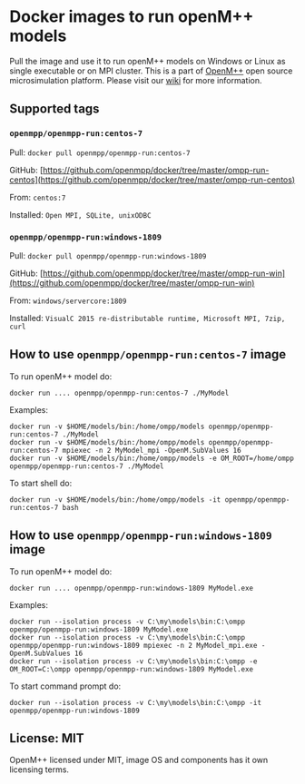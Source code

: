 # Docker images to run openM++ models

Pull the image and use it to run openM++ models on Windows or Linux as single executable or on MPI cluster.
This is a part of [OpenM++](http://www.openmpp.org/) open source microsimulation platform.
Please visit our [wiki](http://www.openmpp.org/wiki/) for more information.

## Supported tags

### `openmpp/openmpp-run:centos-7`

Pull: `docker pull openmpp/openmpp-run:centos-7`

GitHub: [https://github.com/openmpp/docker/tree/master/ompp-run-centos](https://github.com/openmpp/docker/tree/master/ompp-run-centos)

From: `centos:7`

Installed: `Open MPI, SQLite, unixODBC`

### `openmpp/openmpp-run:windows-1809`

Pull: `docker pull openmpp/openmpp-run:windows-1809`

GitHub: [https://github.com/openmpp/docker/tree/master/ompp-run-win](https://github.com/openmpp/docker/tree/master/ompp-run-win)

From: `windows/servercore:1809`

Installed: `VisualC 2015 re-distributable runtime, Microsoft MPI, 7zip, curl`

## How to use `openmpp/openmpp-run:centos-7` image

To run openM++ model do:
```
docker run .... openmpp/openmpp-run:centos-7 ./MyModel
```

Examples:
```
docker run -v $HOME/models/bin:/home/ompp/models openmpp/openmpp-run:centos-7 ./MyModel
docker run -v $HOME/models/bin:/home/ompp/models openmpp/openmpp-run:centos-7 mpiexec -n 2 MyModel_mpi -OpenM.SubValues 16
docker run -v $HOME/models/bin:/home/ompp/models -e OM_ROOT=/home/ompp openmpp/openmpp-run:centos-7 ./MyModel
```

To start shell do:
```
docker run -v $HOME/models/bin:/home/ompp/models -it openmpp/openmpp-run:centos-7 bash
```

## How to use `openmpp/openmpp-run:windows-1809` image

To run openM++ model do:
```
docker run .... openmpp/openmpp-run:windows-1809 MyModel.exe
```

Examples:
```
docker run --isolation process -v C:\my\models\bin:C:\ompp openmpp/openmpp-run:windows-1809 MyModel.exe
docker run --isolation process -v C:\my\models\bin:C:\ompp openmpp/openmpp-run:windows-1809 mpiexec -n 2 MyModel_mpi.exe -OpenM.SubValues 16
docker run --isolation process -v C:\my\models\bin:C:\ompp -e OM_ROOT=C:\ompp openmpp/openmpp-run:windows-1809 MyModel.exe
```
  
To start command prompt do:
```
docker run --isolation process -v C:\my\models\bin:C:\ompp -it openmpp/openmpp-run:windows-1809
```

## License: MIT

OpenM++ licensed under MIT, image OS and components has it own licensing terms.
